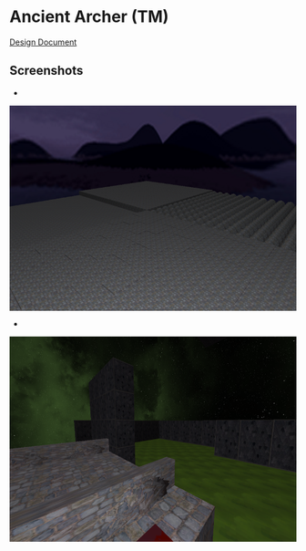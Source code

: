 

# Ancient Archer (TM)

[Design Document](design.md)

## Screenshots

* 

<img src="demo.png" height="360px" align="center">

*

<img src="2019-06-9-MMO.png" height="360px" align="center"> 

 
